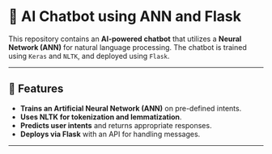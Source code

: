 # 🤖 AI Chatbot using ANN and Flask

This repository contains an **AI-powered chatbot** that utilizes a **Neural Network (ANN)** for natural language processing. The chatbot is trained using `Keras` and `NLTK`, and deployed using `Flask`.

---

## 🚀 Features
- **Trains an Artificial Neural Network (ANN)** on pre-defined intents.
- **Uses NLTK for tokenization and lemmatization**.
- **Predicts user intents** and returns appropriate responses.
- **Deploys via Flask** with an API for handling messages.

---
